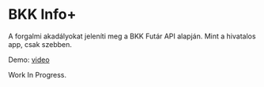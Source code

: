 # BKK Info+

A forgalmi akadályokat jeleníti meg a BKK Futár API alapján. Mint a hivatalos app, csak szebben.

Demo: [video](https://gfycat.com/RegalInfiniteAlligatorgar)

Work In Progress.